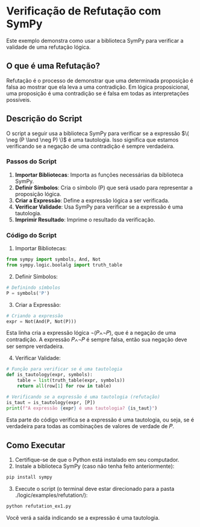 # Verificação de Refutação com SymPy

Este exemplo demonstra como usar a biblioteca SymPy para verificar a validade de uma refutação lógica.

## O que é uma Refutação?

Refutação é o processo de demonstrar que uma determinada proposição é falsa ao mostrar que ela leva a uma contradição. Em lógica proposicional, uma proposição é uma contradição se é falsa em todas as interpretações possíveis.

## Descrição do Script

O script a seguir usa a biblioteca SymPy para verificar se a expressão $\( \neg (P \land \neg P) \)$ é uma tautologia. Isso significa que estamos verificando se a negação de uma contradição é sempre verdadeira.

### Passos do Script

1. **Importar Bibliotecas**: Importa as funções necessárias da biblioteca SymPy.
2. **Definir Símbolos**: Cria o símbolo \(P\) que será usado para representar a proposição lógica.
3. **Criar a Expressão**: Define a expressão lógica a ser verificada.
4. **Verificar Validade**: Usa SymPy para verificar se a expressão é uma tautologia.
5. **Imprimir Resultado**: Imprime o resultado da verificação.

### Código do Script
1. Importar Bibliotecas:
```python
from sympy import symbols, And, Not
from sympy.logic.boolalg import truth_table
```
2. Definir Símbolos:
```python
# Definindo símbolos
P = symbols('P')
```
3. Criar a Expressão:
```python
# Criando a expressão
expr = Not(And(P, Not(P)))
```
Esta linha cria a expressão lógica ¬(𝑃∧¬𝑃), que é a negação de uma contradição. A expressão 𝑃∧¬𝑃 é sempre falsa, então sua negação deve ser sempre verdadeira.


4. Verificar Validade:
```python
# Função para verificar se é uma tautologia
def is_tautology(expr, symbols):
    table = list(truth_table(expr, symbols))
    return all(row[1] for row in table)

# Verificando se a expressão é uma tautologia (refutação)
is_taut = is_tautology(expr, [P])
print(f"A expressão {expr} é uma tautologia? {is_taut}")
```

Esta parte do código verifica se a expressão é uma tautologia, ou seja, se é verdadeira para todas as combinações de valores de verdade de 𝑃.

## Como Executar

1. Certifique-se de que o Python está instalado em seu computador.
2. Instale a biblioteca SymPy (caso não tenha feito anteriormente):
```bash
pip install sympy
```

3. Execute o script (o terminal deve estar direcionado para a pasta ./logic/examples/refutation/):
```bash
python refutation_ex1.py
```
Você verá a saída indicando se a expressão é uma tautologia.
